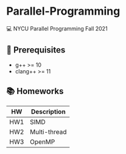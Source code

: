# Parallel-Programming
💻 NYCU Parallel Programming Fall 2021



## 🏹 Prerequisites
* g++ >= 10
* clang++ >= 11



## 📚 Homeworks 
|HW|Description|
|---|---|
|HW1|SIMD|
|HW2|Multi-thread|
|HW3|OpenMP|